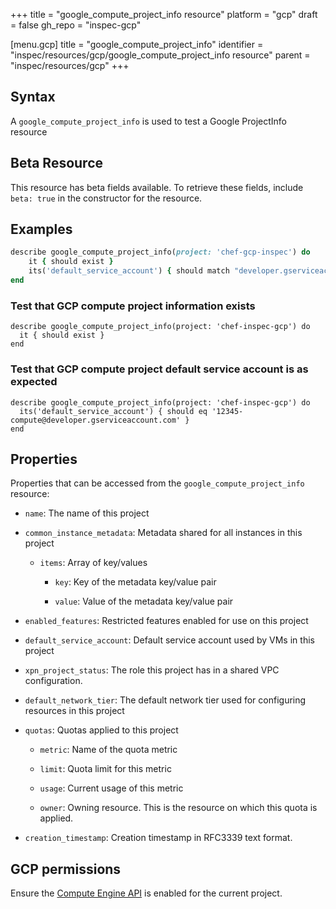 +++
title = "google_compute_project_info resource"
platform = "gcp"
draft = false
gh_repo = "inspec-gcp"

[menu.gcp]
title = "google_compute_project_info"
identifier = "inspec/resources/gcp/google_compute_project_info resource"
parent = "inspec/resources/gcp"
+++

## Syntax

A `google_compute_project_info` is used to test a Google ProjectInfo resource


## Beta Resource
This resource has beta fields available. To retrieve these fields, include `beta: true` in the constructor for the resource.

## Examples

```ruby
describe google_compute_project_info(project: 'chef-gcp-inspec') do
	it { should exist }
	its('default_service_account') { should match "developer.gserviceaccount.com" }
end
```

### Test that GCP compute project information exists

    describe google_compute_project_info(project: 'chef-inspec-gcp') do
      it { should exist }
    end

### Test that GCP compute project default service account is as expected

    describe google_compute_project_info(project: 'chef-inspec-gcp') do
      its('default_service_account') { should eq '12345-compute@developer.gserviceaccount.com' }
    end

## Properties

Properties that can be accessed from the `google_compute_project_info` resource:


  * `name`: The name of this project

  * `common_instance_metadata`: Metadata shared for all instances in this project

    * `items`: Array of key/values

      * `key`: Key of the metadata key/value pair

      * `value`: Value of the metadata key/value pair

  * `enabled_features`: Restricted features enabled for use on this project

  * `default_service_account`: Default service account used by VMs in this project

  * `xpn_project_status`: The role this project has in a shared VPC configuration.

  * `default_network_tier`: The default network tier used for configuring resources in this project

  * `quotas`: Quotas applied to this project

    * `metric`: Name of the quota metric

    * `limit`: Quota limit for this metric

    * `usage`: Current usage of this metric

    * `owner`: Owning resource. This is the resource on which this quota is applied.

  * `creation_timestamp`: Creation timestamp in RFC3339 text format.


## GCP permissions

Ensure the [Compute Engine API](https://console.cloud.google.com/apis/library/compute.googleapis.com/) is enabled for the current project.
